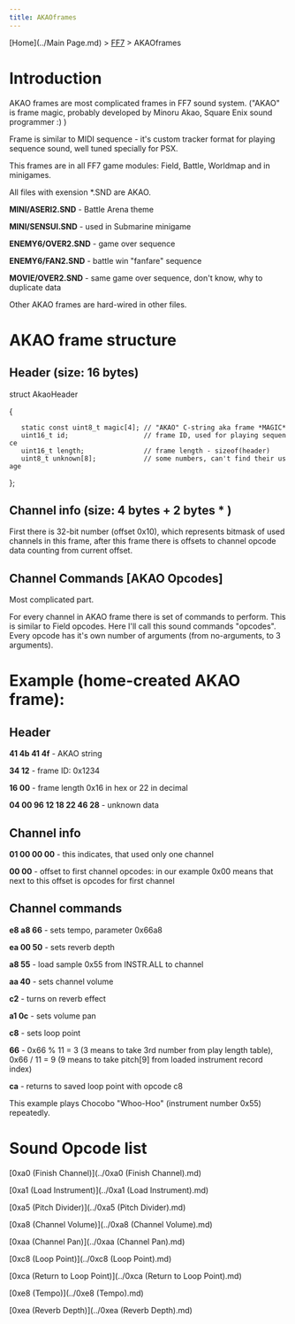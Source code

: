 ```yaml
---
title: AKAOframes
---
```


[Home](../Main Page.md) > [FF7](../FF7.md) > AKAOframes

# Introduction

AKAO frames are most complicated frames in FF7 sound system. ("AKAO" is frame magic, probably developed by Minoru Akao, Square Enix sound programmer :) )

Frame is similar to MIDI sequence - it's custom tracker format for playing sequence sound, well tuned specially for PSX.

This frames are in all FF7 game modules: Field, Battle, Worldmap and in minigames.

All files with exension \*.SND are AKAO.

**MINI/ASERI2.SND** - Battle Arena theme

**MINI/SENSUI.SND** - used in Submarine minigame

**ENEMY6/OVER2.SND** - game over sequence

**ENEMY6/FAN2.SND** - battle win "fanfare" sequence

**MOVIE/OVER2.SND** - same game over sequence, don't know, why to duplicate data

Other AKAO frames are hard-wired in other files.

# AKAO frame structure

## Header (size: 16 bytes)

struct AkaoHeader

{

`   static const uint8_t magic[4]; // "AKAO" C-string aka frame *MAGIC*`  
`   uint16_t id;                   // frame ID, used for playing sequence`  
`   uint16_t length;               // frame length - sizeof(header)`  
`   uint8_t unknown[8];            // some numbers, can't find their usage`

};

## Channel info (size: 4 bytes + 2 bytes \* <channels count>)

First there is 32-bit number (offset 0x10), which represents bitmask of used channels in this frame, after this frame there is <channels count> offsets to channel opcode data counting from current offset.

## Channel Commands \[AKAO Opcodes\]

Most complicated part.

For every channel in AKAO frame there is set of commands to perform. This is similar to Field opcodes. Here I'll call this sound commands "opcodes". Every opcode has it's own number of arguments (from no-arguments, to 3 arguments).

# Example (home-created AKAO frame):

## Header

**41 4b 41 4f** - AKAO string

**34 12** - frame ID: 0x1234

**16 00** - frame length 0x16 in hex or 22 in decimal

**04 00 96 12 18 22 46 28** - unknown data

## Channel info

**01 00 00 00** - this indicates, that used only one channel

**00 00** - offset to first channel opcodes: in our example 0x00 means that next to this offset is opcodes for first channel

## Channel commands

**e8 a8 66** - sets tempo, parameter 0x66a8

**ea 00 50** - sets reverb depth

**a8 55** - load sample 0x55 from INSTR.ALL to channel

**aa 40** - sets channel volume

**c2** - turns on reverb effect

**a1 0c** - sets volume pan

**c8** - sets loop point

**66** - 0x66 % 11 = 3 (3 means to take 3rd number from play length table), 0x66 / 11 = 9 (9 means to take pitch\[9\] from loaded instrument record index)

**ca** - returns to saved loop point with opcode c8

This example plays Chocobo "Whoo-Hoo" (instrument number 0x55) repeatedly.

# Sound Opcode list

[0xa0 (Finish Channel)](../0xa0 (Finish Channel).md)

[0xa1 (Load Instrument)](../0xa1 (Load Instrument).md)

[0xa5 (Pitch Divider)](../0xa5 (Pitch Divider).md)

[0xa8 (Channel Volume)](../0xa8 (Channel Volume).md)

[0xaa (Channel Pan)](../0xaa (Channel Pan).md)

[0xc8 (Loop Point)](../0xc8 (Loop Point).md)

[0xca (Return to Loop Point)](../0xca (Return to Loop Point).md)

[0xe8 (Tempo)](../0xe8 (Tempo).md)

[0xea (Reverb Depth)](../0xea (Reverb Depth).md)
